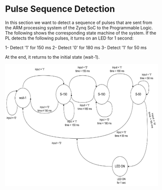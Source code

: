 # Pulse Sequence Detection
In this section we want to detect a sequence of pulses that are sent from the ARM processing system of the Zynq SoC to the Programmable Logic.
The following shows the corresponding state machine of the system. If the PL detects the following pulses, it turns on an LED for 1 second:

1- Detect '1' for 150 ms
2- Detect '0' for 180 ms
3- Detect '1' for 50 ms

At the end, it returns to the initial state (wait-1).

<img align="center" src="https://github.com/Amir-Mansoori/VHDL-Modules/blob/main/Images/SM_Pulse_Seq_Det.png" width="500" height="400">

